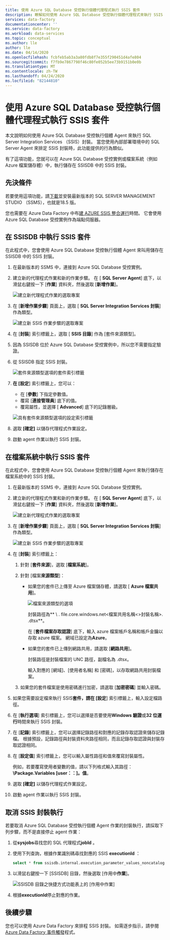 ```yaml
---
title: 使用 Azure SQL Database 受控執行個體代理程式執行 SSIS 套件
description: 瞭解如何使用 Azure SQL Database 受控執行個體代理程式來執行 SSIS 封裝。
services: data-factory
documentationcenter: ''
ms.service: data-factory
ms.workload: data-services
ms.topic: conceptual
ms.author: lle
author: lle
ms.date: 04/14/2020
ms.openlocfilehash: fcbfeb5ab3a3a80fdb8f7e355f290451d4afe804
ms.sourcegitcommit: f7fb9e7867798f46c80fe052b5ee73b9151b0e0b
ms.translationtype: MT
ms.contentlocale: zh-TW
ms.lasthandoff: 04/24/2020
ms.locfileid: "82144810"
---
```

# <a name="run-ssis-packages-by-using-azure-sql-database-managed-instance-agent"></a>使用 Azure SQL Database 受控執行個體代理程式執行 SSIS 套件
本文說明如何使用 Azure SQL Database 受控執行個體 Agent 來執行 SQL Server Integration Services （SSIS）封裝。 當您使用內部部署環境中的 SQL Server Agent 來排定 SSIS 封裝時，此功能提供的行為類似。

有了這項功能，您就可以在 Azure SQL Database 受控實例或檔案系統（例如 Azure 檔案儲存體）中，執行儲存在 SSISDB 中的 SSIS 封裝。

## <a name="prerequisites"></a>先決條件
若要使用這項功能，請[下載](https://docs.microsoft.com/sql/ssms/download-sql-server-management-studio-ssms?view=sql-server-2017)並安裝最新版本的 SQL SERVER MANAGEMENT STUDIO （SSMS），也就是18.5 版。

您也需要在 Azure Data Factory 中布[建 AZURE SSIS 整合運行](tutorial-create-azure-ssis-runtime-portal.md)時間。 它會使用 Azure SQL Database 受控實例作為端點伺服器。 

## <a name="run-an-ssis-package-in-ssisdb"></a>在 SSISDB 中執行 SSIS 套件
在此程式中，您會使用 Azure SQL Database 受控執行個體 Agent 來叫用儲存在 SSISDB 中的 SSIS 封裝。

1. 在最新版本的 SSMS 中，連接到 Azure SQL Database 受控實例。
1. 建立新的代理程式作業和新的作業步驟。 在 [ **SQL Server Agent**] 底下，以滑鼠右鍵按一下 [**作業**] 資料夾，然後選取 [**新增作業**]。

   ![建立新代理程式作業的選取專案](./media/how-to-invoke-ssis-package-managed-instance-agent/new-agent-job.png)

1. 在 [**新增作業步驟**] 頁面上，選取 [ **SQL Server Integration Services 封裝**] 作為類型。

   ![建立新 SSIS 作業步驟的選取專案](./media/how-to-invoke-ssis-package-managed-instance-agent/new-ssis-job-step.png)

1. 在 [**封裝**] 索引標籤上，選取 [ **SSIS 目錄**] 作為 [套件來源類型]。
1. 因為 SSISDB 位於 Azure SQL Database 受控實例中，所以您不需要指定驗證。
1. 從 SSISDB 指定 SSIS 封裝。

   ![套件來源類型選項的套件索引標籤](./media/how-to-invoke-ssis-package-managed-instance-agent/package-source-ssisdb.png)

1. **在 [設定**] 索引標籤上，您可以：
  
   - 在 [**參數**] 下指定參數值。
   - 覆寫 [**連接管理員**] 底下的值。
   - 覆寫屬性，並選擇 [ **Advanced**] 底下的記錄層級。

   ![具有套件來源類型選項的設定索引標籤](./media/how-to-invoke-ssis-package-managed-instance-agent/package-source-ssisdb-configuration.png)

1. 選取 **[確定]** 以儲存代理程式作業設定。
1. 啟動 agent 作業以執行 SSIS 封裝。


## <a name="run-an-ssis-package-in-the-file-system"></a>在檔案系統中執行 SSIS 套件
在此程式中，您會使用 Azure SQL Database 受控執行個體 Agent 來執行儲存在檔案系統中的 SSIS 封裝。

1. 在最新版本的 SSMS 中，連接到 Azure SQL Database 受控實例。
1. 建立新的代理程式作業和新的作業步驟。 在 [ **SQL Server Agent**] 底下，以滑鼠右鍵按一下 [**作業**] 資料夾，然後選取 [**新增作業**]。

   ![建立新代理程式作業的選取專案](./media/how-to-invoke-ssis-package-managed-instance-agent/new-agent-job.png)

1. 在 [**新增作業步驟**] 頁面上，選取 [ **SQL Server Integration Services 封裝**] 作為類型。

   ![建立新 SSIS 作業步驟的選取專案](./media/how-to-invoke-ssis-package-managed-instance-agent/new-ssis-job-step.png)

1. 在 [**封裝**] 索引標籤上：

   1. 針對 [**套件來源**]，選取 [**檔案系統**]。
   
   1. 針對 [檔案**來源類型**]：   

      - 如果您的套件已上傳至 Azure 檔案儲存體，請選取 [ **Azure 檔案共用**]。

        ![檔案來源類型的選項](./media/how-to-invoke-ssis-package-managed-instance-agent/package-source-file-system.png)
      
        封裝路徑為** \\ <storage account name>. file.core.windows.net\<檔案共用名稱\<>封裝名稱>. .dtsx**。
      
        在 [**套件檔案存取認證**] 底下，輸入 azure 檔案帳戶名稱和帳戶金鑰以存取 azure 檔案。 網域已設定為**Azure**。

      - 如果您的套件已上傳到網路共用，請選取 [**網路共用**]。
      
        封裝路徑是封裝檔案的 UNC 路徑，副檔名為 .dtsx。
      
        輸入對應的 [網域]、[使用者名稱] 和 [密碼]，以存取網路共用封裝檔案。
   1. 如果您的套件檔案是使用密碼進行加密，請選取 [**加密密碼**] 並輸入密碼。
1. 如果您需要設定檔來執行 SSIS**套件，請在 [設定**] 索引標籤上，輸入設定檔路徑。
1. 在 [**執行選項**] 索引標籤上，您可以選擇是否要使用**Windows 驗證**或**32 位運行**時間來執行 SSIS 封裝。
1. 在 [**記錄**] 索引標籤上，您可以選擇記錄路徑和對應的記錄存取認證來儲存記錄檔。 根據預設，記錄路徑與封裝資料夾路徑相同，而且記錄存取認證與封裝存取認證相同。
1. 在 [**設定值**] 索引標籤上，您可以輸入屬性路徑和值來覆寫封裝屬性。
 
   例如，若要覆寫使用者變數的值，請以下列格式輸入其路徑： **\Package.Variables [user：<variable name>：]。值**。
1. 選取 **[確定]** 以儲存代理程式作業設定。
1. 啟動 agent 作業以執行 SSIS 封裝。


## <a name="cancel-ssis-package-execution"></a>取消 SSIS 封裝執行
若要取消 Azure SQL Database 受控執行個體 Agent 作業的封裝執行，請採取下列步驟，而不是直接停止 agent 作業：

1. 從**sysjobs**尋找您的 SQL 代理程式**jobId** 。
1. 使用下列查詢，根據作業識別碼尋找對應的 SSIS **executionId** ：
   ```sql
   select * from ssisdb.internal.execution_parameter_values_noncatalog where  parameter_value = 'SQL_Agent_Job_{jobId}' order by execution_id desc
   ```
1. 以滑鼠右鍵按一下 [SSISDB] 目錄，然後選取 [作用中**作業**]。

   ![SSISDB 目錄之快捷方式功能表上的 [作用中作業]](./media/how-to-invoke-ssis-package-managed-instance-agent/catalog-active-operations.png)

1. 根據**executionId**停止對應的作業。

## <a name="next-steps"></a>後續步驟
您也可以使用 Azure Data Factory 來排程 SSIS 封裝。 如需逐步指示，請參閱[Azure Data Factory 事件觸發](how-to-create-event-trigger.md)程式。 